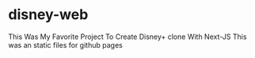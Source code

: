 # disney-web
This Was My Favorite Project To Create Disney+ clone With Next-JS
This was an static files for github pages
